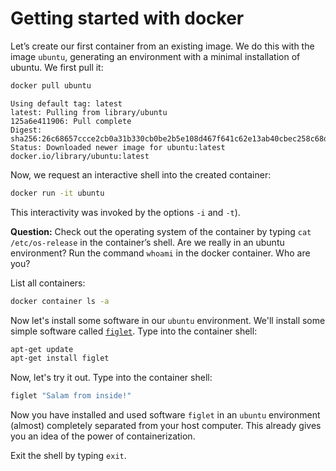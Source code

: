 Getting started with docker
===========================

Let’s create our first container from an existing image. We do this with the image `ubuntu`, generating an environment with a minimal installation of ubuntu. We first pull it:

```sh
docker pull ubuntu
```
```console
Using default tag: latest
latest: Pulling from library/ubuntu
125a6e411906: Pull complete 
Digest: sha256:26c68657ccce2cb0a31b330cb0be2b5e108d467f641c62e13ab40cbec258c68d
Status: Downloaded newer image for ubuntu:latest
docker.io/library/ubuntu:latest
```

Now, we request an interactive shell into the created container:

```sh
docker run -it ubuntu
```

This interactivity was invoked by the options `-i` and `-t`).

**Question:** Check out the operating system of the container by typing `cat /etc/os-release` in the container’s shell. Are we really in an ubuntu environment? Run the command `whoami` in the docker container. Who are you?

List all containers:

```sh
docker container ls -a
```

Now let's install some software in our `ubuntu` environment. We'll install some simple software called [`figlet`](http://www.figlet.org/). Type into the container shell:

```sh
apt-get update
apt-get install figlet
```

Now, let's try it out. Type into the container shell:

```sh
figlet "Salam from inside!"
```

Now you have installed and used software `figlet` in an `ubuntu` environment (almost) completely separated from your host computer. This already gives you an idea of the power of containerization.

Exit the shell by typing `exit`.




